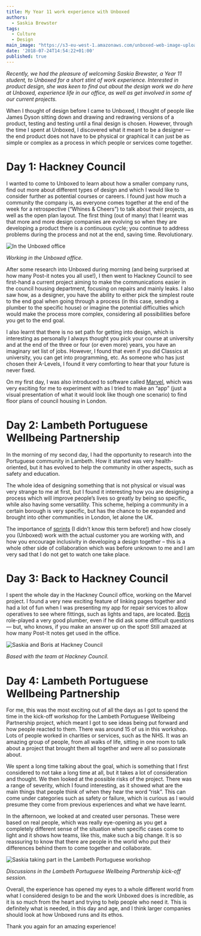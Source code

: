 ```yaml
---
title: My Year 11 work experience with Unboxed
authors:
  - Saskia Brewster
tags:
  - Culture
  - Design
main_image: "https://s3-eu-west-1.amazonaws.com/unboxed-web-image-uploader/54353b927594f39629013e36aa93f2cb.png"
date: '2018-07-24T14:54:22+01:00'
published: true
---
```

<i>Recently, we had the pleasure of welcoming Saskia Brewster, a Year 11 student, to Unboxed for a short stint of work experience. Interested in product design, she was keen to find out about the design work we do here at Unboxed, experience life in our office, as well as get involved in some of our current projects.</i>

When I thought of design before I came to Unboxed, I thought of people like James Dyson sitting down and drawing and redrawing versions of a product, testing and testing until a final design is chosen. However, through the time I spent at Unboxed, I discovered what it meant to be a designer — the end product does not have to be physical or graphical it can just be as simple or complex as a process in which people or services come together.<br/>

# Day 1: Hackney Council

I wanted to come to Unboxed to learn about how a smaller company runs, find out more about different types of design and which I would like to consider further as potential courses or careers. I found just how much a community the company is, as everyone comes together at the end of the week for a retrospective (“Whines & Cheers”) to talk about their projects, as well as the open plan layout. The first thing (out of many) that I learnt was that more and more design companies are evolving so when they are developing a product there is a continuous cycle; you continue to address problems during the process and not at the end, saving time. Revolutionary.

![In the Unboxed office](https://s3-eu-west-1.amazonaws.com/unboxed-web-image-uploader/0faaaba31e0076508e0da6db541553c8.JPG)

<i>Working in the Unboxed office.</i>

After some research into Unboxed during morning (and being surprised at how many Post-it notes you all use!), I then went to Hackney Council to see first-hand a current project aiming to make the communications easier in the council housing department, focusing on repairs and mainly leaks. I also saw how, as a designer, you have the ability to either pick the simplest route to the end goal when going through a process (in this case, sending a plumber to the specific house) or imagine the potential difficulties which would make the process more complex, considering all possibilities before you get to the end goal.

I also learnt that there is no set path for getting into design, which is interesting as personally I always thought you pick your course at university and at the end of the three or four (or even more) years, you have an imaginary set list of jobs. However, I found that even if you did Classics at university, you can get into programming, etc. As someone who has just chosen their A-Levels, I found it very comforting to hear that your future is never fixed.

On my first day, I was also introduced to software called [Marvel](https://marvelapp.com), which was very exciting for me to experiment with as I tried to make an “app” (just a visual presentation of what it would look like though one scenario) to find floor plans of council housing in London.<br/>

# Day 2: Lambeth Portuguese Wellbeing Partnership

In the morning of my second day, I had the opportunity to research into the Portuguese community in Lambeth. How it started was very health-oriented, but it has evolved to help the community in other aspects, such as safety and education.

The whole idea of designing something that is not physical or visual was very strange to me at first, but I found it interesting how you are designing a process which will improve people’s lives so greatly by being so specific, while also having some versatility. This scheme, helping a community in a certain borough is very specific, but has the chance to be expanded and brought into other communities in London, let alone the UK.

The importance of [sprints](https://www.scrum.org/resources/what-is-a-sprint-in-scrum) (I didn’t know this term before!) and how closely you (Unboxed) work with the actual customer you are working with, and how you encourage inclusivity in developing a design together – this is a whole other side of collaboration which was before unknown to me and I am very sad that I do not get to watch one take place.<br/>

# Day 3: Back to Hackney Council

I spent the whole day in the Hackney Council office, working on the Marvel project. I found a very new exciting feature of linking pages together and had a lot of fun when I was presenting my app for repair services to allow operatives to see where fittings, such as lights and taps, are located. [Boris](https://unboxed.co/team/#boris-divjak) role-played a very good plumber, even if he did ask some difficult questions — but, who knows, if you make an answer up on the spot! Still amazed at how many Post-It notes get used in the office.

![Saskia and Boris at Hackney Council](https://s3-eu-west-1.amazonaws.com/unboxed-web-image-uploader/fae2cf2ee3b6defac693500208dd2a73.JPG)

<i>Based with the team at Hackney Council.</i><br/>

# Day 4: Lambeth Portuguese Wellbeing Partnership

For me, this was the most exciting out of all the days as I got to spend the time in the kick-off workshop for the Lambeth Portuguese Wellbeing Partnership project, which meant I got to see ideas being put forward and how people reacted to them. There was around 15 of us in this workshop. Lots of people worked in charities or services, such as the NHS. It was an amazing group of people, from all walks of life, sitting in one room to talk about a project that brought them all together and were all so passionate about.

We spent a long time talking about the goal, which is something that I first considered to not take a long time at all, but it takes a lot of consideration and thought. We then looked at the possible risks of the project. There was a range of severity, which I found interesting, as it showed what are the main things that people think of when they hear the word “risk”. This can come under categories such as safety or failure, which is curious as I would presume they come from previous experiences and what we have learnt.

In the afternoon, we looked at and created user personas. These were based on real people, which was really eye-opening as you get a completely different sense of the situation when specific cases come to light and it shows how teams, like this, make such a big change. It is so reassuring to know that there are people in the world who put their differences behind them to come together and collaborate.

![Saskia taking part in the Lambeth Portuguese workshop](https://s3-eu-west-1.amazonaws.com/unboxed-web-image-uploader/49487fc094fcac87afafb428aa5a2fdd.JPG)

<i>Discussions in the Lambeth Portuguese Wellbeing Partnership kick-off session.</i>

Overall, the experience has opened my eyes to a whole different world from what I considered design to be and the work Unboxed does is incredible, as it is so much from the heart and trying to help people who need it. This is definitely what is needed, in this day and age, and I think larger companies should look at how Unboxed runs and its ethos.

Thank you again for an amazing experience!
